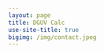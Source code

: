 ```yaml
---
layout: page
title: DGUV Calc
use-site-title: true
bigimg: /img/contact.jpeg
---
```


<script type="module" src="https://static.mmmint.ai/ib-leimkuehler/dguv-calculator-v1.0.umd.js">
<dguv-calculator></dguv-calculator>